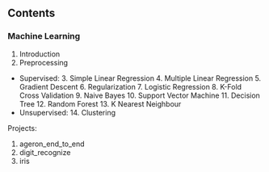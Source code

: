 
## Contents

### Machine Learning
1. Introduction
2. Preprocessing
- Supervised:
    3. Simple Linear Regression
    4. Multiple Linear Regression
    5. Gradient Descent
    6. Regularization
    7. Logistic Regression
    8. K-Fold Cross Validation
    9. Naive Bayes
    10. Support Vector Machine
    11. Decision Tree
    12. Random Forest
    13. K Nearest Neighbour
- Unsupervised:
    14. Clustering

Projects:
1. ageron_end_to_end
2. digit_recognize
3. iris
